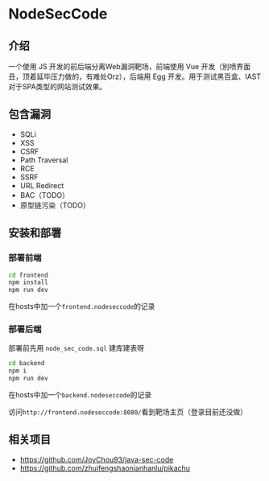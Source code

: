 # NodeSecCode

## 介绍

一个使用 JS 开发的前后端分离Web漏洞靶场，前端使用 Vue 开发（别喷界面丑，顶着延毕压力做的，有难处Orz），后端用 Egg 开发。用于测试黑百盒、IAST对于SPA类型的网站测试效果。

## 包含漏洞

* SQLi
* XSS
* CSRF
* Path Traversal
* RCE
* SSRF
* URL Redirect
* BAC（TODO）
* 原型链污染（TODO）

## 安装和部署

### 部署前端

```bash
cd frontend
npm install
npm run dev
```

在hosts中加一个`frontend.nodeseccode`的记录

### 部署后端

部署前先用 `node_sec_code.sql` 建库建表呀

```bash
cd backend
npm i
npm run dev
```

在hosts中加一个`backend.nodeseccode`的记录

访问`http://frontend.nodeseccode:8080/`看到靶场主页（登录目前还没做）

## 相关项目

* https://github.com/JoyChou93/java-sec-code
* https://github.com/zhuifengshaonianhanlu/pikachu